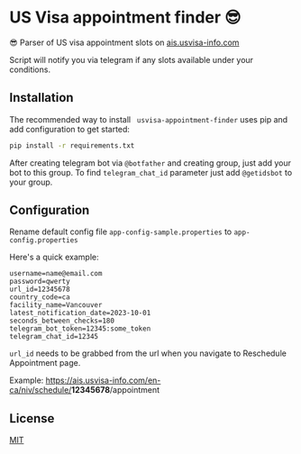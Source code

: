 # US Visa appointment finder 😎

😎 Parser of US visa appointment slots on [ais.usvisa-info.com](www.ais.usvisa-info.com)

Script will notify you via telegram if any slots available under your conditions.

## Installation

The recommended way to install ```
usvisa-appointment-finder```
 uses pip and add configuration to get started:

```bash
pip install -r requirements.txt
```

After creating telegram bot via `@botfather` and creating group, just add your bot to this group. To find `telegram_chat_id` parameter just add `@getidsbot` to your group.

## Configuration

Rename default config file `app-config-sample.properties` to `app-config.properties`

Here's a quick example:

```properties
username=name@email.com
password=qwerty
url_id=12345678
country_code=ca
facility_name=Vancouver
latest_notification_date=2023-10-01
seconds_between_checks=180
telegram_bot_token=12345:some_token
telegram_chat_id=12345
```

`url_id` needs to be grabbed from the url when you navigate to Reschedule Appointment page.

Example: <https://ais.usvisa-info.com/en-ca/niv/schedule/>**12345678**/appointment

## License

[MIT](./LICENSE)